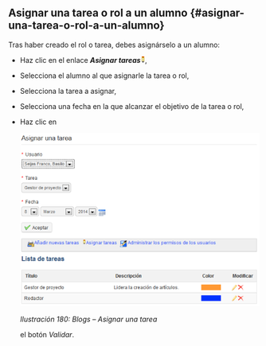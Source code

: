 ## Asignar una tarea o rol a un alumno {#asignar-una-tarea-o-rol-a-un-alumno}

Tras haber creado el rol o tarea, debes asignárselo a un alumno:

*   Haz clic en el enlace _**Asignar tareas**_![](../assets/graphics315.gif),

*   Selecciona el alumno al que asignarle la tarea o rol,

*   Selecciona la tarea a asignar,

*   Selecciona una fecha en la que alcanzar el objetivo de la tarea o rol,

*   Haz clic en

    ![](../assets/images239.png)

    *Ilustración 180: Blogs – Asignar una tarea*

    el botón _Validar_.